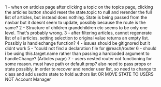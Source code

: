 1 - when on articles page after clicking a topic on the topics page, clicking the articles button should reset the state.topic to null and rerender the full list of articles, but instead does nothing. State is being passed from the navbar but it doesnt seem to update, possibly because the route is the same? 
2 - Structure of children grandchildren etc seems to be only one level. That's probably wrong.
3 - after filtering articles, cannot regenerate list of all articles. setting selection to original value returns an empty list. Possibly is handlechange function? 
4 - issues should be gitignored but it didnt work
5 - "could not find a declaration file for @reach/router
6 - should i be using this.target.name rather than passing a hardcoded argument to handleChange? (Articles  page)
7 - users nested router not functioning for some reason. must have path or default prop? also need to pass props or state possibly, in order to recover and render user list, so need to change to class and add usedrs state to hold authors list OR MOVE STATE TO USERS NOT Account Manager